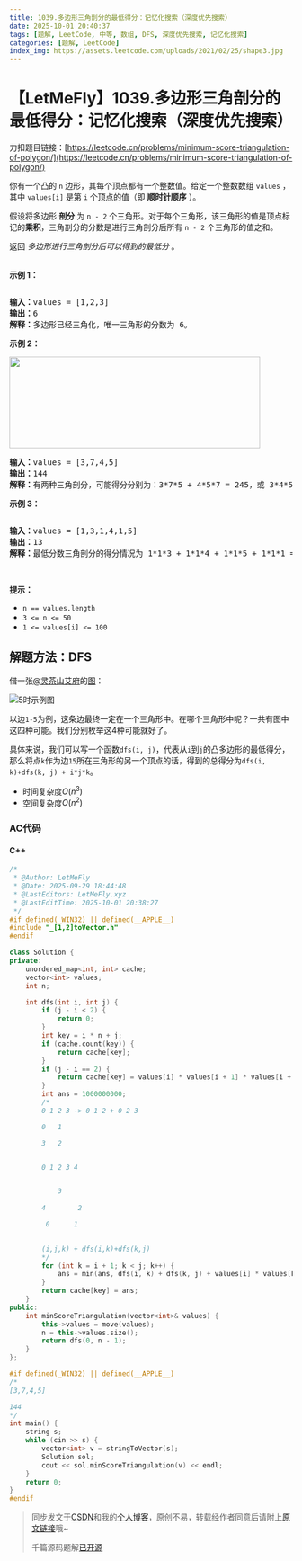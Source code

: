 ```yaml
---
title: 1039.多边形三角剖分的最低得分：记忆化搜索（深度优先搜索）
date: 2025-10-01 20:40:37
tags: [题解, LeetCode, 中等, 数组, DFS, 深度优先搜索, 记忆化搜索]
categories: [题解, LeetCode]
index_img: https://assets.leetcode.com/uploads/2021/02/25/shape3.jpg
---
```


# 【LetMeFly】1039.多边形三角剖分的最低得分：记忆化搜索（深度优先搜索）

力扣题目链接：[https://leetcode.cn/problems/minimum-score-triangulation-of-polygon/](https://leetcode.cn/problems/minimum-score-triangulation-of-polygon/)

<p>你有一个凸的<meta charset="UTF-8" />&nbsp;<code>n</code>&nbsp;边形，其每个顶点都有一个整数值。给定一个整数数组<meta charset="UTF-8" />&nbsp;<code>values</code>&nbsp;，其中<meta charset="UTF-8" />&nbsp;<code>values[i]</code>&nbsp;是第 <code>i</code> 个顶点的值（即 <strong>顺时针顺序</strong> ）。</p>

<p>假设将多边形 <strong>剖分</strong>&nbsp;为 <code>n - 2</code>&nbsp;个三角形。对于每个三角形，该三角形的值是顶点标记的<strong>乘积</strong>，三角剖分的分数是进行三角剖分后所有 <code>n - 2</code>&nbsp;个三角形的值之和。</p>

<p>返回 <em>多边形进行三角剖分后可以得到的最低分</em> 。<br />
&nbsp;</p>

<ol>
</ol>

<p><strong>示例 1：</strong></p>

<p><img alt="" src="https://assets.leetcode.com/uploads/2021/02/25/shape1.jpg" /></p>

<pre>
<strong>输入：</strong>values = [1,2,3]
<strong>输出：</strong>6
<strong>解释：</strong>多边形已经三角化，唯一三角形的分数为 6。
</pre>

<p><strong>示例 2：</strong></p>

<p><img alt="" src="https://assets.leetcode.com/uploads/2021/02/25/shape2.jpg" style="height: 163px; width: 446px;" /></p>

<pre>
<strong>输入：</strong>values = [3,7,4,5]
<strong>输出：</strong>144
<strong>解释：</strong>有两种三角剖分，可能得分分别为：3*7*5 + 4*5*7 = 245，或 3*4*5 + 3*4*7 = 144。最低分数为 144。
</pre>

<p><strong>示例 3：</strong></p>

<p><img alt="" src="https://assets.leetcode.com/uploads/2021/02/25/shape3.jpg" /></p>

<pre>
<strong>输入：</strong>values = [1,3,1,4,1,5]
<strong>输出：</strong>13
<strong>解释：</strong>最低分数三角剖分的得分情况为 1*1*3 + 1*1*4 + 1*1*5 + 1*1*1 = 13。
</pre>

<p>&nbsp;</p>

<p><strong>提示：</strong></p>

<ul>
	<li><code>n == values.length</code></li>
	<li><code>3 &lt;= n &lt;= 50</code></li>
	<li><code>1 &lt;= values[i] &lt;= 100</code></li>
</ul>


    
## 解题方法：DFS

借一张[@灵茶山艾府](https://leetcode.cn/u/endlesscheng/)的[图](https://leetcode.cn/problems/minimum-score-triangulation-of-polygon/solutions/2203005/shi-pin-jiao-ni-yi-bu-bu-si-kao-dong-tai-aty6/)：

![5时示例图](https://cors.letmefly.xyz/https://i-blog.csdnimg.cn/direct/61d6f9b28c9345e0a18fafcd758422a0.png#pic_center)

<!-- ![000.png](https://pic.leetcode.cn/1759323132-bVvWcC-000.png) -->

以边`1-5`为例，这条边最终一定在一个三角形中。在哪个三角形中呢？一共有图中这四种可能。我们分别枚举这4种可能就好了。

具体来说，我们可以写一个函数`dfs(i, j)`，代表从`i`到`j`的凸多边形的最低得分，那么将点`k`作为边`15`所在三角形的另一个顶点的话，得到的总得分为`dfs(i, k)+dfs(k, j) + i*j*k`。

+ 时间复杂度$O(n^3)$
+ 空间复杂度$O(n^2)$

### AC代码

#### C++

```cpp
/*
 * @Author: LetMeFly
 * @Date: 2025-09-29 18:44:48
 * @LastEditors: LetMeFly.xyz
 * @LastEditTime: 2025-10-01 20:38:27
 */
#if defined(_WIN32) || defined(__APPLE__)
#include "_[1,2]toVector.h"
#endif

class Solution {
private:
    unordered_map<int, int> cache;
    vector<int> values;
    int n;

    int dfs(int i, int j) {
        if (j - i < 2) {
            return 0;
        }
        int key = i * n + j;
        if (cache.count(key)) {
            return cache[key];
        }
        if (j - i == 2) {
            return cache[key] = values[i] * values[i + 1] * values[i + 2];
        }
        int ans = 1000000000;
        /*
        0 1 2 3 -> 0 1 2 + 0 2 3

        0   1

        3   2


        0 1 2 3 4


            3
                 
        4        2

         0      1

        
        (i,j,k) + dfs(i,k)+dfs(k,j)
        */
        for (int k = i + 1; k < j; k++) {
            ans = min(ans, dfs(i, k) + dfs(k, j) + values[i] * values[k] * values[j]);
        }
        return cache[key] = ans;
    }
public:
    int minScoreTriangulation(vector<int>& values) {
        this->values = move(values);
        n = this->values.size();
        return dfs(0, n - 1);
    }
};

#if defined(_WIN32) || defined(__APPLE__)
/*
[3,7,4,5]

144
*/
int main() {
    string s;
    while (cin >> s) {
        vector<int> v = stringToVector(s);
        Solution sol;
        cout << sol.minScoreTriangulation(v) << endl;
    }
    return 0;
}
#endif
```

> 同步发文于[CSDN](https://letmefly.blog.csdn.net/article/details/152376690)和我的[个人博客](https://blog.letmefly.xyz/)，原创不易，转载经作者同意后请附上[原文链接](https://blog.letmefly.xyz/2025/09/29/LeetCode%201039.%E5%A4%9A%E8%BE%B9%E5%BD%A2%E4%B8%89%E8%A7%92%E5%89%96%E5%88%86%E7%9A%84%E6%9C%80%E4%BD%8E%E5%BE%97%E5%88%86/)哦~
>
> 千篇源码题解[已开源](https://github.com/LetMeFly666/LeetCode)
